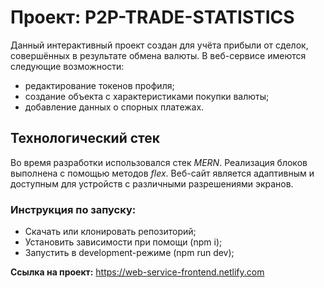 # Проект: P2P-TRADE-STATISTICS

Данный интерактивный проект создан для учёта прибыли от сделок, совершённых в результате обмена валюты.
В веб-сервисе имеются следующие возможности:
- редактирование токенов профиля;
- создание объекта с характеристиками покупки валюты;
- добавление данных о спорных платежах.

## Технологический стек
Во время разработки использовался стек *MERN*.
Реализация блоков выполнена с помощью методов *flex*.
Веб-сайт является адаптивным и доступным для устройств с различными разрешениями экранов.

### Инструкция по запуску:
* Скачать или клонировать репозиторий;
* Установить зависимости при помощи (npm i);
* Запустить в development-режиме (npm run dev);

**Ссылка на проект:** https://web-service-frontend.netlify.com
